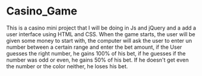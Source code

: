 # Casino_Game

This is a casino mini project that I will be doing in Js and jQuery and a add a user interface using HTML and CSS.
When the game starts, the user will be given some money to start with, the computer will ask the user to enter un number between a certain range and enter the bet amount, if the User guesses the right number, he gains 100% of his bet, if he guesses if the number was odd or even, he gains 50% of his bet. If he doesn't get even the number or the color neither, he loses his bet.
